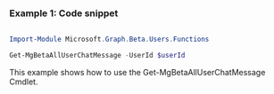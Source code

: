 ### Example 1: Code snippet

```powershell

Import-Module Microsoft.Graph.Beta.Users.Functions

Get-MgBetaAllUserChatMessage -UserId $userId

```
This example shows how to use the Get-MgBetaAllUserChatMessage Cmdlet.

